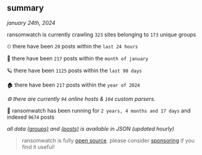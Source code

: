 
## summary
_january 24th, 2024_

ransomwatch is currently crawling `323` sites belonging to `173` unique groups

⏲ there have been `20` posts within the `last 24 hours`

🦈 there have been `217` posts within the `month of january`

🪐 there have been `1125` posts within the `last 90 days`

🏚 there have been `217` posts within the `year of 2024`

_⚙️ there are currently `94` online hosts & `104` custom parsers._

🦕 ransomwatch has been running for `2 years, 4 months and 17 days` and indexed `9674` posts

_all data  [(groups)](http://ransomwhat.telemetry.ltd/groups) and [(posts)](http://ransomwhat.telemetry.ltd/posts) is available in JSON (updated hourly)_

> ransomwatch is fully [open source](https://github.com/joshhighet/ransomwatch#ransomwatch--). please consider [sponsoring](https://github.com/sponsors/joshhighet) if you find it useful!
